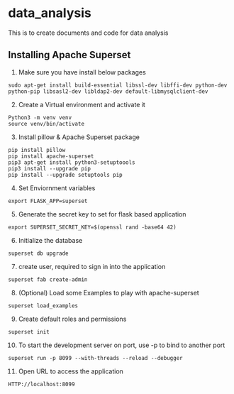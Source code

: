 # data_analysis
This is to create documents and code for data analysis

Installing Apache Superset
--------------------------

1. Make sure you have install below packages
```
sudo apt-get install build-essential libssl-dev libffi-dev python-dev python-pip libsasl2-dev libldap2-dev default-libmysqlclient-dev
```

2.  Create a Virtual environment and activate it
```
Python3 -m venv venv
source venv/bin/activate
```

3. Install pillow & Apache Superset  package
```
pip install pillow
pip install apache-superset
pip3 apt-get install python3-setuptoools
pip3 install --upgrade pip
pip install --upgrade setuptools pip

```

4. Set Enviornment variables
```
export FLASK_APP=superset
```
5. Generate the secret key to set for flask based application
```
export SUPERSET_SECRET_KEY=$(openssl rand -base64 42)
```

6. Initialize the database
```
superset db upgrade
```

7. create user, required to sign in into the application
```
superset fab create-admin
```

8. (Optional) Load some Examples to play with apache-superset
```
superset load_examples
```

9. Create default roles and permissions
```
superset init
```

10. To start the development server on port, use -p to bind to another port
```
superset run -p 8099 --with-threads --reload --debugger
```

11. Open URL to access the application
```
HTTP://localhost:8099
```
